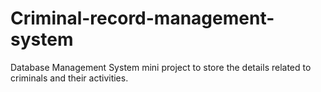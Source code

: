 # Criminal-record-management-system
Database Management System mini project to store the details related to criminals and their activities.
